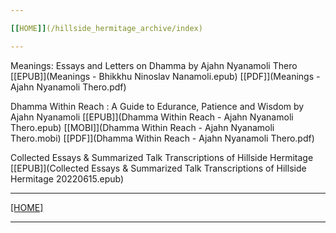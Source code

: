 ```yaml
---

[[HOME]](/hillside_hermitage_archive/index)

---
```


Meanings: Essays and Letters on Dhamma by Ajahn Nyanamoli Thero [[EPUB]](Meanings - Bhikkhu Ninoslav Nanamoli.epub) [[PDF]](Meanings - Ajahn Nyanamoli Thero.pdf)

Dhamma Within Reach : A Guide to Edurance, Patience and Wisdom by Ajahn Nyanamoli [[EPUB]](Dhamma Within Reach - Ajahn Nyanamoli Thero.epub) [[MOBI]](Dhamma Within Reach - Ajahn Nyanamoli Thero.mobi) [[PDF]](Dhamma Within Reach - Ajahn Nyanamoli Thero.pdf)

Collected Essays & Summarized Talk Transcriptions of Hillside Hermitage [[EPUB]](Collected Essays & Summarized Talk Transcriptions of Hillside Hermitage 20220615.epub)

---

[[HOME]](/hillside_hermitage_archive/index)

---
